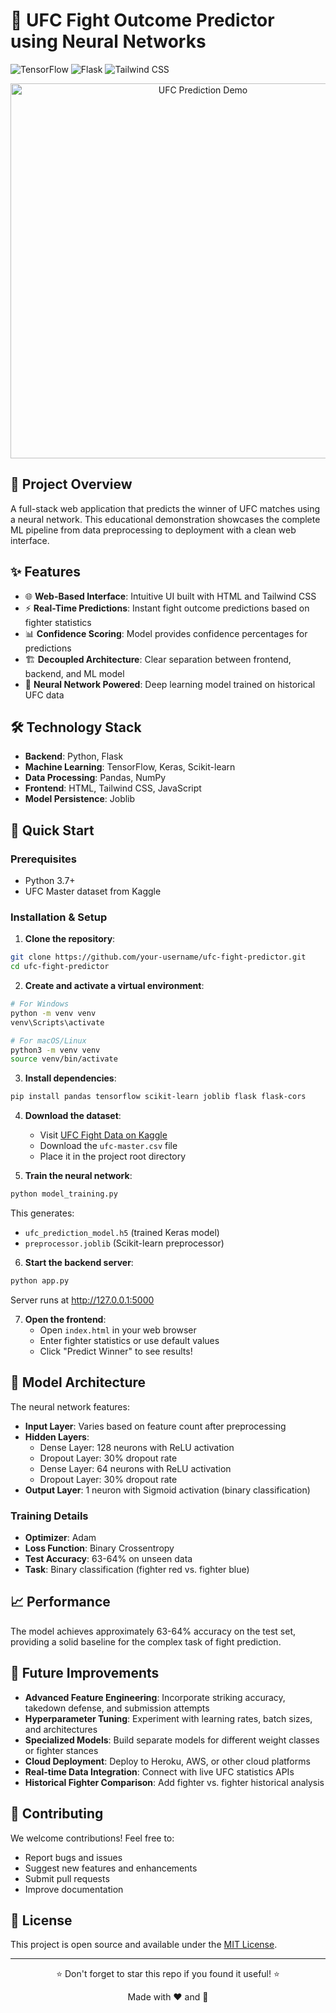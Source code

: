 # 🥊 UFC Fight Outcome Predictor using Neural Networks

![TensorFlow](https://img.shields.io/badge/TensorFlow-FF6F00?style=for-the-badge&logo=tensorflow&logoColor=white)
![Flask](https://img.shields.io/badge/Flask-000000?style=for-the-badge&logo=flask&logoColor=white)
![Tailwind CSS](https://img.shields.io/badge/Tailwind_CSS-38B2AC?style=for-the-badge&logo=tailwind-css&logoColor=white)

<p align="center"> <img src="https://media1.tenor.com/m/d8S_WNHEx9wAAAAC/jorge-masvidal-masvidal.gif" alt="UFC Prediction Demo" width="600"> </p>

## 🎯 Project Overview

A full-stack web application that predicts the winner of UFC matches using a neural network. This educational demonstration showcases the complete ML pipeline from data preprocessing to deployment with a clean web interface.

## ✨ Features

- 🌐 **Web-Based Interface**: Intuitive UI built with HTML and Tailwind CSS
- ⚡ **Real-Time Predictions**: Instant fight outcome predictions based on fighter statistics
- 📊 **Confidence Scoring**: Model provides confidence percentages for predictions
- 🏗️ **Decoupled Architecture**: Clear separation between frontend, backend, and ML model
- 🤖 **Neural Network Powered**: Deep learning model trained on historical UFC data

## 🛠️ Technology Stack

- **Backend**: Python, Flask
- **Machine Learning**: TensorFlow, Keras, Scikit-learn
- **Data Processing**: Pandas, NumPy
- **Frontend**: HTML, Tailwind CSS, JavaScript
- **Model Persistence**: Joblib

## 🚀 Quick Start

### Prerequisites

- Python 3.7+
- UFC Master dataset from Kaggle

### Installation & Setup

1. **Clone the repository**:
```bash
git clone https://github.com/your-username/ufc-fight-predictor.git
cd ufc-fight-predictor
```

2. **Create and activate a virtual environment**:
```bash
# For Windows
python -m venv venv
venv\Scripts\activate

# For macOS/Linux
python3 -m venv venv
source venv/bin/activate
```

3. **Install dependencies**:
```bash
pip install pandas tensorflow scikit-learn joblib flask flask-cors
```

4. **Download the dataset**:
   - Visit [UFC Fight Data on Kaggle](https://www.kaggle.com/datasets/rajeevw/ufcdata)
   - Download the `ufc-master.csv` file
   - Place it in the project root directory

5. **Train the neural network**:
```bash
python model_training.py
```
This generates:
- `ufc_prediction_model.h5` (trained Keras model)
- `preprocessor.joblib` (Scikit-learn preprocessor)

6. **Start the backend server**:
```bash
python app.py
```
Server runs at http://127.0.0.1:5000

7. **Open the frontend**:
   - Open `index.html` in your web browser
   - Enter fighter statistics or use default values
   - Click "Predict Winner" to see results!

## 🧠 Model Architecture

The neural network features:

- **Input Layer**: Varies based on feature count after preprocessing
- **Hidden Layers**:
  - Dense Layer: 128 neurons with ReLU activation
  - Dropout Layer: 30% dropout rate
  - Dense Layer: 64 neurons with ReLU activation
  - Dropout Layer: 30% dropout rate
- **Output Layer**: 1 neuron with Sigmoid activation (binary classification)

### Training Details

- **Optimizer**: Adam
- **Loss Function**: Binary Crossentropy
- **Test Accuracy**: 63-64% on unseen data
- **Task**: Binary classification (fighter red vs. fighter blue)

## 📈 Performance

The model achieves approximately 63-64% accuracy on the test set, providing a solid baseline for the complex task of fight prediction.

## 🔮 Future Improvements

- **Advanced Feature Engineering**: Incorporate striking accuracy, takedown defense, and submission attempts
- **Hyperparameter Tuning**: Experiment with learning rates, batch sizes, and architectures
- **Specialized Models**: Build separate models for different weight classes or fighter stances
- **Cloud Deployment**: Deploy to Heroku, AWS, or other cloud platforms
- **Real-time Data Integration**: Connect with live UFC statistics APIs
- **Historical Fighter Comparison**: Add fighter vs. fighter historical analysis

## 🤝 Contributing

We welcome contributions! Feel free to:
- Report bugs and issues
- Suggest new features and enhancements
- Submit pull requests
- Improve documentation

## 📝 License

This project is open source and available under the [MIT License](LICENSE).

---

<p align="center">
⭐ Don't forget to star this repo if you found it useful! ⭐
</p>

<p align="center">
Made with ❤️ and 🥊 
</p>
